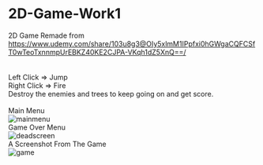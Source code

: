 # 2D-Game-Work1
2D Game Remade from https://www.udemy.com/share/103u8g3@OIy5xlmM1IPpfxi0hGWgaCQFCSfT0wTeoTxnnmpUrEBKZ40KE2CJPA-VKqh1dZ5XnQ==/   
<br>  
Left Click => Jump   
Right Click => Fire   
Destroy the enemies and trees to keep going on and get score. 
<br>  
Main Menu  
![mainmenu](https://github.com/user-attachments/assets/bd53cf22-1e7b-4353-839f-3ee42f3125f1)  
Game Over Menu  
![deadscreen](https://github.com/user-attachments/assets/4ce06e0f-6774-4a64-85d0-3bc197d10be4)   
A Screenshot From The Game   
![game](https://github.com/user-attachments/assets/2b28824a-8bfd-4016-bd41-e504a46c7020)


